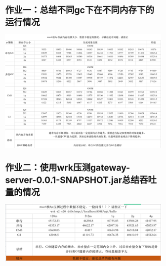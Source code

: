 # 作业一：总结不同gc下在不同内存下的运行情况
![GC总结](https://github.com/houhanzhi/JAVA-000/blob/main/Week_02/WeChat85e5ad40102bce0920ea9586d52b32c2.png)

# 作业二：使用wrk压测gateway-server-0.0.1-SNAPSHOT.jar总结吞吐量的情况
![总结吞吐量](https://github.com/houhanzhi/JAVA-000/blob/main/Week_02/WeChat5ceeaa54780b769f67c11f77a6ff6178.png)
